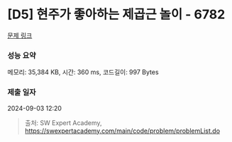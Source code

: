 # [D5] 현주가 좋아하는 제곱근 놀이 - 6782 

[문제 링크](https://swexpertacademy.com/main/code/problem/problemDetail.do?contestProbId=AWgqsAlKr9sDFAW0) 

### 성능 요약

메모리: 35,384 KB, 시간: 360 ms, 코드길이: 997 Bytes

### 제출 일자

2024-09-03 12:20



> 출처: SW Expert Academy, https://swexpertacademy.com/main/code/problem/problemList.do